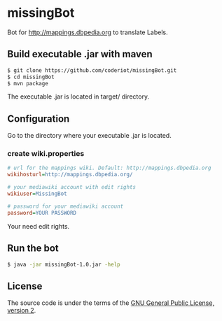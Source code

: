 missingBot
==========

Bot for http://mappings.dbpedia.org to translate Labels.

## Build executable .jar with maven
```sh
$ git clone https://github.com/coderiot/missingBot.git
$ cd missingBot
$ mvn package
```

The executable .jar is located in target/ directory.

## Configuration
Go to the directory where your executable .jar is located.

### create wiki.properties
```ini
# url for the mappings wiki. Default: http://mappings.dbpedia.org
wikihosturl=http://mappings.dbpedia.org/

# your mediawiki account with edit rights
wikiuser=MissingBot

# password for your mediawiki account
password=YOUR PASSWORD
```

Your need edit rights.

## Run the bot
```sh
$ java -jar missingBot-1.0.jar -help
```

## License

The source code is under the terms of the [GNU General Public License, version 2](http://www.gnu.org/licenses/gpl-2.0.html).

